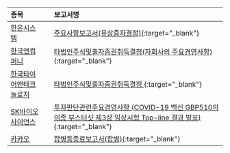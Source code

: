 | **종목** |      |**보고서명** |
| :------- | :--- |:----------- |
| [한온시스템](/018880/#dart) | | [주요사항보고서(유상증자결정)](https://dart.fss.or.kr/dsaf001/main.do?rcpNo=20240503000795){:target="_blank"} |
| [한국앤컴퍼니](/000240/#dart) | | [타법인주식및출자증권취득결정(자회사의 주요경영사항)              ](https://dart.fss.or.kr/dsaf001/main.do?rcpNo=20240503800776){:target="_blank"} |
| [한국타이어앤테크놀로지](/161390/#dart) | | [타법인주식및출자증권취득결정              ](https://dart.fss.or.kr/dsaf001/main.do?rcpNo=20240503800769){:target="_blank"} |
| [SK바이오사이언스](/302440/#dart) | | [투자판단관련주요경영사항              (COVID-19 백신 GBP510의 이종 부스터샷 제3상 임상시험 Top-line 결과 발표)](https://dart.fss.or.kr/dsaf001/main.do?rcpNo=20240503800761){:target="_blank"} |
| [카카오](/035720/#dart) | | [합병등종료보고서(합병)](https://dart.fss.or.kr/dsaf001/main.do?rcpNo=20240503000787){:target="_blank"} |